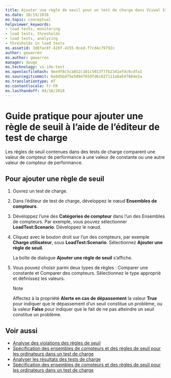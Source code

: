 ```yaml
---
title: Ajouter une règle de seuil pour un test de charge dans Visual Studio | Microsoft Docs
ms.date: 10/19/2016
ms.topic: conceptual
helpviewer_keywords:
- load tests, monitoring
- load tests, thresholds
- load tests, analyzing
- thresholds in load tests
ms.assetid: 3d8fac8f-426f-4155-9ced-f7cd4c79792c
author: gewarren
ms.author: gewarren
manager: douge
ms.technology: vs-ide-test
ms.openlocfilehash: 9ee9f8c5ca052c101c5013f7fb2341efdc9cdfa1
ms.sourcegitcommit: 6a9d5bd75e50947659fd6c837111a6a547884e2a
ms.translationtype: HT
ms.contentlocale: fr-FR
ms.lasthandoff: 04/16/2018
---
```

# <a name="how-to-add-a-threshold-rule-using-the-load-test-editor"></a>Guide pratique pour ajouter une règle de seuil à l’aide de l’éditeur de test de charge

Les règles de seuil contenues dans des tests de charge comparent une valeur de compteur de performance à une valeur de constante ou une autre valeur de compteur de performance.

## <a name="to-add-a-threshold-rule"></a>Pour ajouter une règle de seuil

1.  Ouvrez un test de charge.

2.  Dans l’éditeur de test de charge, développez le nœud **Ensembles de compteurs**.

3.  Développez l’une des **Catégories de compteur** dans l’un des Ensembles de compteurs. Par exemple, vous pouvez sélectionner **LoadTest:Scenario**. Développez le nœud.

4.  Cliquez avec le bouton droit sur l’un des compteurs, par exemple **Charge utilisateur**, sous **LoadTest:Scenario**. Sélectionnez **Ajouter une règle de seuil**.

     La boîte de dialogue **Ajouter une règle de seuil** s’affiche.

5.  Vous pouvez choisir parmi deux types de règles : Comparer une constante et Comparer des compteurs. Sélectionnez le type approprié et définissez les valeurs.

    > [!NOTE]
    > Affectez à la propriété **Alerte en cas de dépassement** la valeur **True** pour indiquer que le dépassement d’un seuil constitue un problème, ou la valeur **False** pour indiquer que le fait de ne pas atteindre un seuil constitue un problème.

## <a name="see-also"></a>Voir aussi

- [Analyse des violations des règles de seuil](../test/analyze-threshold-rule-violations-in-load-tests.md)
- [Spécification des ensembles de compteurs et des règles de seuil pour les ordinateurs dans un test de charge](../test/specify-counter-sets-and-threshold-rules-for-load-testing.md)
- [Analyser les résultats des tests de charge](../test/analyze-load-test-results-using-the-load-test-analyzer.md)
- [Spécification des ensembles de compteurs et des règles de seuil pour les ordinateurs dans un test de charge](../test/specify-counter-sets-and-threshold-rules-for-load-testing.md)